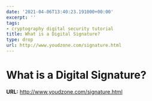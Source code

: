 ```yaml
---
date: '2021-04-06T13:40:23.191000+00:00'
excerpt: ''
tags:
- cryptography digital security tutorial
title: What is a Digital Signature?
type: drop
url: http://www.youdzone.com/signature.html
---
```


# What is a Digital Signature?

**URL:** http://www.youdzone.com/signature.html
